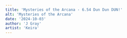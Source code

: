 ```yaml
---
title: 'Mysteries of the Arcana - 6.54 Dun Dun DUN!'
alt: 'Mysteries of the Arcana'
date: '2024-10-03'
author: 'J Gray'
artist: 'Keira'
---
```

